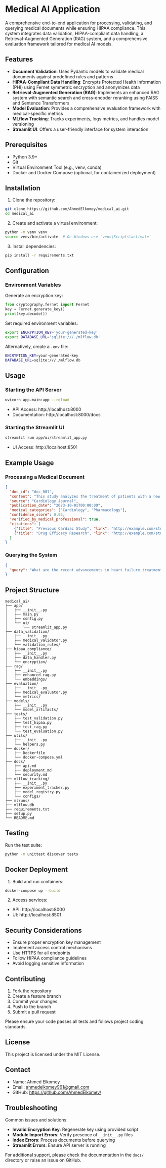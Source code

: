 # Medical AI Application

A comprehensive end-to-end application for processing, validating, and querying medical documents while ensuring HIPAA compliance. This system integrates data validation, HIPAA-compliant data handling, a Retrieval-Augmented Generation (RAG) system, and a comprehensive evaluation framework tailored for medical AI models.

## Features

- **Document Validation**: Uses Pydantic models to validate medical documents against predefined rules and patterns
- **HIPAA-Compliant Data Handling**: Encrypts Protected Health Information (PHI) using Fernet symmetric encryption and anonymizes data
- **Retrieval-Augmented Generation (RAG)**: Implements an enhanced RAG system with semantic search and cross-encoder reranking using FAISS and Sentence Transformers
- **Model Evaluation**: Provides a comprehensive evaluation framework with medical-specific metrics
- **MLflow Tracking**: Tracks experiments, logs metrics, and handles model versioning
- **Streamlit UI**: Offers a user-friendly interface for system interaction

## Prerequisites

- Python 3.9+
- Git
- Virtual Environment Tool (e.g., venv, conda)
- Docker and Docker Compose (optional, for containerized deployment)

## Installation

1. Clone the repository:
```bash
git clone https://github.com/AhmedElkomey/medical_ai.git
cd medical_ai
```

2. Create and activate a virtual environment:
```bash
python -m venv venv
source venv/bin/activate  # On Windows use `venv\Scripts\activate`
```

3. Install dependencies:
```bash
pip install -r requirements.txt
```

## Configuration

### Environment Variables

Generate an encryption key:
```python
from cryptography.fernet import Fernet
key = Fernet.generate_key()
print(key.decode())
```

Set required environment variables:
```bash
export ENCRYPTION_KEY='your-generated-key'
export DATABASE_URL='sqlite:///./mlflow.db'
```

Alternatively, create a `.env` file:
```bash
ENCRYPTION_KEY=your-generated-key
DATABASE_URL=sqlite:///./mlflow.db
```

## Usage

### Starting the API Server

```bash
uvicorn app.main:app --reload
```
- API Access: http://localhost:8000
- Documentation: http://localhost:8000/docs

### Starting the Streamlit UI

```bash
streamlit run app/ui/streamlit_app.py
```
- UI Access: http://localhost:8501

## Example Usage

### Processing a Medical Document

```json
{
  "doc_id": "doc_001",
  "content": "This study analyzes the treatment of patients with a new cardiac drug...",
  "source": "Cardiology Journal",
  "publication_date": "2023-10-01T00:00:00",
  "medical_categories": ["Cardiology", "Pharmacology"],
  "confidence_score": 0.95,
  "verified_by_medical_professional": true,
  "citations": [
    {"title": "Previous Cardiac Study", "link": "http://example.com/study1"},
    {"title": "Drug Efficacy Research", "link": "http://example.com/study2"}
  ]
}
```

### Querying the System

```json
{
  "query": "What are the recent advancements in heart failure treatment?"
}
```

## Project Structure

```
medical_ai/
├── app/
│   ├── __init__.py
│   ├── main.py
│   ├── config.py
│   └── ui/
│       └── streamlit_app.py
├── data_validation/
│   ├── __init__.py
│   ├── medical_validator.py
│   └── validation_rules/
├── hipaa_compliance/
│   ├── __init__.py
│   ├── data_handler.py
│   └── encryption/
├── rag/
│   ├── __init__.py
│   ├── enhanced_rag.py
│   └── embeddings/
├── evaluation/
│   ├── __init__.py
│   ├── medical_evaluator.py
│   └── metrics/
├── models/
│   ├── __init__.py
│   └── model_artifacts/
├── tests/
│   ├── test_validation.py
│   ├── test_hipaa.py
│   ├── test_rag.py
│   └── test_evaluation.py
├── utils/
│   ├── __init__.py
│   └── helpers.py
├── docker/
│   ├── Dockerfile
│   └── docker-compose.yml
├── docs/
│   ├── api.md
│   ├── deployment.md
│   └── security.md
├── mlflow_tracking/
│   ├── __init__.py
│   ├── experiment_tracker.py
│   ├── model_registry.py
│   └── configs/
├── mlruns/
├── mlflow.db
├── requirements.txt
├── setup.py
└── README.md
```

## Testing

Run the test suite:
```bash
python -m unittest discover tests
```

## Docker Deployment

1. Build and run containers:
```bash
docker-compose up --build
```

2. Access services:
- API: http://localhost:8000
- UI: http://localhost:8501

## Security Considerations

- Ensure proper encryption key management
- Implement access control mechanisms
- Use HTTPS for all endpoints
- Follow HIPAA compliance guidelines
- Avoid logging sensitive information

## Contributing

1. Fork the repository
2. Create a feature branch
3. Commit your changes
4. Push to the branch
5. Submit a pull request

Please ensure your code passes all tests and follows project coding standards.

## License

This project is licensed under the MIT License.

## Contact

- Name: Ahmed Elkomey
- Email: ahmedelkomey961@gmail.com
- GitHub: https://github.com/AhmedElkomey/

## Troubleshooting

Common issues and solutions:

- **Invalid Encryption Key**: Regenerate key using provided script
- **Module Import Errors**: Verify presence of `__init__.py` files
- **Index Errors**: Process documents before querying
- **Streamlit Errors**: Ensure API server is running

For additional support, please check the documentation in the `docs/` directory or raise an issue on GitHub.